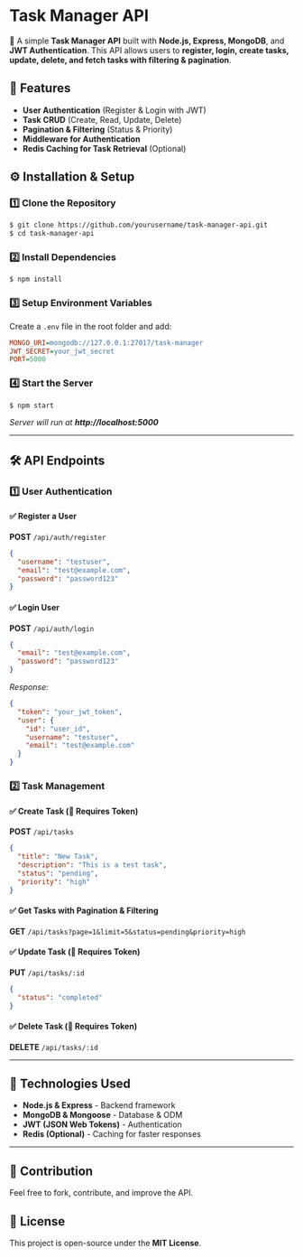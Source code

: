 # Task Manager API

🚀 A simple **Task Manager API** built with **Node.js, Express, MongoDB**, and **JWT Authentication**. This API allows users to **register, login, create tasks, update, delete, and fetch tasks with filtering & pagination**.

## 📌 Features

- **User Authentication** (Register & Login with JWT)
- **Task CRUD** (Create, Read, Update, Delete)
- **Pagination & Filtering** (Status & Priority)
- **Middleware for Authentication**
- **Redis Caching for Task Retrieval** (Optional)

## ⚙️ Installation & Setup

### 1️⃣ Clone the Repository

```sh
$ git clone https://github.com/yourusername/task-manager-api.git
$ cd task-manager-api
```

### 2️⃣ Install Dependencies

```sh
$ npm install
```

### 3️⃣ Setup Environment Variables

Create a `.env` file in the root folder and add:

```ini
MONGO_URI=mongodb://127.0.0.1:27017/task-manager
JWT_SECRET=your_jwt_secret
PORT=5000
```

### 4️⃣ Start the Server

```sh
$ npm start
```

_Server will run at **http://localhost:5000**_

---

## 🛠 API Endpoints

### **1️⃣ User Authentication**

#### ✅ Register a User

**POST** `/api/auth/register`

```json
{
  "username": "testuser",
  "email": "test@example.com",
  "password": "password123"
}
```

#### ✅ Login User

**POST** `/api/auth/login`

```json
{
  "email": "test@example.com",
  "password": "password123"
}
```

_Response:_

```json
{
  "token": "your_jwt_token",
  "user": {
    "id": "user_id",
    "username": "testuser",
    "email": "test@example.com"
  }
}
```

### **2️⃣ Task Management**

#### ✅ Create Task (🔐 Requires Token)

**POST** `/api/tasks`

```json
{
  "title": "New Task",
  "description": "This is a test task",
  "status": "pending",
  "priority": "high"
}
```

#### ✅ Get Tasks with Pagination & Filtering

**GET** `/api/tasks?page=1&limit=5&status=pending&priority=high`

#### ✅ Update Task (🔐 Requires Token)

**PUT** `/api/tasks/:id`

```json
{
  "status": "completed"
}
```

#### ✅ Delete Task (🔐 Requires Token)

**DELETE** `/api/tasks/:id`

---

## 🎯 Technologies Used

- **Node.js & Express** - Backend framework
- **MongoDB & Mongoose** - Database & ODM
- **JWT (JSON Web Tokens)** - Authentication
- **Redis (Optional)** - Caching for faster responses

---

## 📌 Contribution

Feel free to fork, contribute, and improve the API.

## 📜 License

This project is open-source under the **MIT License**.

